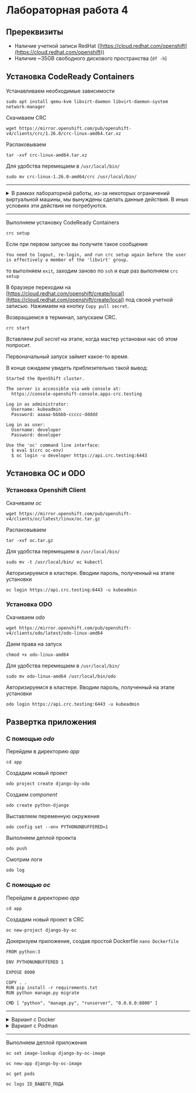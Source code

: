 # Лабораторная работа 4

## Пререквизиты

- Наличие учетной записи RedHat ([https://cloud.redhat.com/openshift](https://cloud.redhat.com/openshift))
- Наличие ~35GB свободного дискового пространства (`df -h`)

## Установка CodeReady Containers

Устанавливаем необходимые зависимости
```shell
sudo apt install qemu-kvm libvirt-daemon libvirt-daemon-system network-manager
```

Скачиваем CRC
```shell
wget https://mirror.openshift.com/pub/openshift-v4/clients/crc/1.26.0/crc-linux-amd64.tar.xz
```

Распаковываем
```shell
tar -xvf crc-linux-amd64.tar.xz
```

Для удобства перемещаем в `/usr/local/bin/`
```shell
sudo mv crc-linux-1.26.0-amd64/crc /usr/local/bin/
```

---

<details>
  <summary>В рамках лабораторной работы, из-за некоторых ограничений виртуальной машины, мы вынуждены сделать данные действия. В иных условиях эти действия не потребуются.</summary>
  
  ```shell
  crc config set skip-check-systemd-networkd-running true
  ```
  
  ```shell
  sudo bash -c "echo 'options kvm ignore_msrs=1' >> /etc/modprobe.d/qemu-system-x86.conf"
  ```
</details>

---

Выполняем установку CodeReady Containers
```shell
crc setup
```

Если при первом запуске вы получите такое сообщение
```
You need to logout, re-login, and run crc setup again before the user is effectively a member of the 'libvirt' group.
```
то выполняем `exit`, заходим заново по `ssh` и еще раз выполняем `crc setup`


В браузере переходим на [https://cloud.redhat.com/openshift/create/local](https://cloud.redhat.com/openshift/create/local) под своей учетной записью. Нажимаем на кнопку `Copy pull secret`.

Возвращаемся в терминал, запускаем CRC.
```shell
crc start
```

Вставляем _pull secret_ на этапе, когда мастер установки нас об этом попросит.

Первоначальный запуск займет какое-то время.

В конце ожидаем увидеть приблизительно такой вывод:

```
Started the OpenShift cluster.

The server is accessible via web console at:
  https://console-openshift-console.apps-crc.testing

Log in as administrator:
  Username: kubeadmin
  Password: aaaaa-bbbbb-ccccc-ddddd

Log in as user:
  Username: developer
  Password: developer

Use the 'oc' command line interface:
  $ eval $(crc oc-env)
  $ oc login -u developer https://api.crc.testing:6443
```

## Установка OC и ODO

### Установка Openshift Client

Скачиваем _oc_
```shell
wget https://mirror.openshift.com/pub/openshift-v4/clients/oc/latest/linux/oc.tar.gz
```

Распаковываем
```shell
tar -xvf oc.tar.gz
```

Для удобства перемещаем в `/usr/local/bin/`
```shell
sudo mv -t /usr/local/bin/ oc kubectl
```

Авторизируемся в кластере. Вводим пароль, полученный на этапе установки
```shell
oc login https://api.crc.testing:6443 -u kubeadmin
```

### Установка ODO

Скачиваем _odo_
```shell
wget https://mirror.openshift.com/pub/openshift-v4/clients/odo/latest/odo-linux-amd64
```

Даем права на запуск
```shell
chmod +x odo-linux-amd64
```

Для удобства перемещаем в `/usr/local/bin/`
```shell
sudo mv odo-linux-amd64 /usr/local/bin/odo
```

Авторизируемся в кластере. Вводим пароль, полученный на этапе установки
```shell
odo login https://api.crc.testing:6443 -u kubeadmin
```

## Развертка приложения
### С помощью _odo_

Перейдем в директорию _app_
```shell
cd app
```

Создадим новый проект
```shell
odo project create django-by-odo
```

Создаем _component_
```shell
odo create python-django
```

Выставляем переменную окружения
```shell
odo config set --env PYTHONUNBUFFERED=1
```

Выполняем деплой проекта
```shell
odo push
```

Смотрим логи
```shell
odo log
```

### С помощью _oc_

Перейдем в директорию _app_
```shell
cd app
```

Создадим новый проект в CRC
```shell
oc new-project django-by-oc
```

Докеризуем приложение, создав простой Dockerfile `nano Dockerfile`
```Docker
FROM python:3

ENV PYTHONUNBUFFERED 1

EXPOSE 8000

COPY . .
RUN pip install -r requirements.txt
RUN python manage.py migrate

CMD [ "python", "manage.py", "runserver", "0.0.0.0:8000" ]
```

---

<details>
  <summary>Вариант с Docker</summary>
  
  Экспортируем TLS сертификат от внутреннего OpenShift _registry_
  ```shell
  oc extract secret/router-ca --keys=tls.crt -n openshift-ingress-operator
  ```
  
  Создаем директорию под TLS сертификат для Docker
  ```shell
  sudo mkdir -p /etc/docker/certs.d/default-route-openshift-image-registry.apps-crc.testing/
  ```
  
  Копируем TLS сертификат для Docker
  ```shell
  sudo cp tls.crt /etc/docker/certs.d/default-route-openshift-image-registry.apps-crc.testing/
  ```
  
  Авторизируемся во внутринем registry
  ```shell
  docker login -u $(oc whoami) -p $(oc whoami -t) default-route-openshift-image-registry.apps-crc.testing
  ```

  Собираем образ
  ```shell
  docker build -t default-route-openshift-image-registry.apps-crc.testing/django-by-oc/django-by-oc-image .
  ```

  Отправляем образ в registry
  ```shell
  docker push default-route-openshift-image-registry.apps-crc.testing/django-by-oc/django-by-oc-image
  ```
</details>

<details>
  <summary>Вариант с Podman</summary>
  
  Установим _podman_
  ```shell
  source /etc/os-release
  sudo sh -c "echo 'deb http://download.opensuse.org/repositories/devel:/kubic:/libcontainers:/stable/xUbuntu_${VERSION_ID}/ /' > /etc/apt/sources.list.d/devel:kubic:libcontainers:stable.list"
  wget -nv https://download.opensuse.org/repositories/devel:kubic:libcontainers:stable/xUbuntu_${VERSION_ID}/Release.key -O- | sudo apt-key add -
  sudo apt-get update -qq
  sudo apt-get -qq --yes install podman
  ```

  Авторизируемся во внутринем registry
  ```shell
  podman login -u $(oc whoami) -p $(oc whoami -t) default-route-openshift-image-registry.apps-crc.testing --tls-verify=false
  ```

  Собираем образ
  ```shell
  podman build -t default-route-openshift-image-registry.apps-crc.testing/django-by-oc/django-by-oc-image .
  ```

  Отправляем образ в registry
  ```shell
  podman push default-route-openshift-image-registry.apps-crc.testing/django-by-oc/django-by-oc-image --tls-verify=false
  ```
  
</details>

---

Выполняем деплой приложения
```shell
oc set image-lookup django-by-oc-image

oc new-app django-by-oc-image
```

```shell
oc get pods
```

```shell
oc logs ID_ВАШЕГО_ПОДА
```

